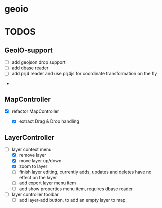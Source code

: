 # geoio

# TODOS

## GeoIO-support
- [ ] add geojson drop support
- [ ] add dbase reader
- [ ] add prj4 reader and use prj4js for coordinate transformation on the fly
- 

## MapController
- [x] refactor MapController
  - [x] extract Drag & Drop handling


## LayerController
- [ ] layer context menu
  - [x] remove layer
  - [x] move layer up/down
  - [x] zoom to layer
  - [ ] finish layer editing, currently adds, updates and deletes have no effect on the layer
  - [ ] add export layer menu item
  - [ ] add show properties menu item, requires dbase reader
- [ ] layer controller toolbar
  - [ ] add layer-add button, to add an empty layer to map.